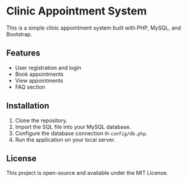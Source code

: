 # Clinic Appointment System

This is a simple clinic appointment system built with PHP, MySQL, and Bootstrap.

## Features

- User registration and login
- Book appointments
- View appointments
- FAQ section

## Installation

1. Clone the repository.
2. Import the SQL file into your MySQL database.
3. Configure the database connection in `config/db.php`.
4. Run the application on your local server.

## License

This project is open-source and available under the MIT License.